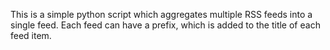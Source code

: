 This is a simple python script which aggregates multiple RSS feeds into a single feed. Each feed can have a prefix,
which is added to the title of each feed item.